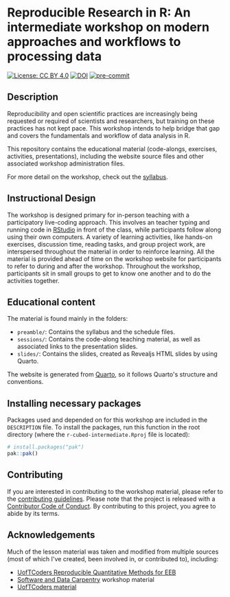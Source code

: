 # Reproducible Research in R: An intermediate workshop on modern approaches and workflows to processing data

[![License: CC BY
4.0](https://img.shields.io/badge/License-CC%20BY%204.0-lightgrey.svg)](https://creativecommons.org/licenses/by/4.0/)
[![DOI](https://zenodo.org/badge/DOI/10.5281/zenodo.4061900.svg)](https://doi.org/10.5281/zenodo.4061900)
[![pre-commit](https://img.shields.io/badge/pre--commit-enabled-brightgreen?logo=pre-commit)](https://github.com/pre-commit/pre-commit)

## Description

Reproducibility and open scientific practices are increasingly being
requested or required of scientists and researchers, but training on
these practices has not kept pace. This workshop intends to help bridge
that gap and covers the fundamentals and workflow of data analysis in R.

This repository contains the educational material (code-alongs,
exercises, activities, presentations), including the website source
files and other associated workshop administration files.

For more detail on the workshop, check out the
[syllabus](https://r-cubed-intermediate.rostools.org/preamble/syllabus.html).

## Instructional Design

The workshop is designed primary for in-person teaching with a
participatory live-coding approach. This involves an teacher typing
and running code in [RStudio](https://www.rstudio.com/) in front of the
class, while participants follow along using their own computers. A
variety of learning activities, like hands-on exercises, discussion
time, reading tasks, and group project work, are interspersed throughout
the material in order to reinforce learning. All the material is
provided ahead of time on the workshop website for participants to refer
to during and after the workshop. Throughout the workshop, participants
sit in small groups to get to know one another and to do the activities
together.

## Educational content

The material is found mainly in the folders:

-   `preamble/`: Contains the syllabus and the schedule files.
-   `sessions/`: Contains the code-along teaching material, as well as
    associated links to the presentation slides.
-   `slides/`: Contains the slides, created as Revealjs HTML slides by
    using Quarto.

The website is generated from [Quarto](https://quarto.org), so it
follows Quarto's structure and conventions.

## Installing necessary packages

Packages used and depended on for this workshop are included in the
`DESCRIPTION` file. To install the packages, run this function in the
root directory (where the `r-cubed-intermediate.Rproj` file is located):

``` r
# install.packages("pak")
pak::pak()
```

## Contributing

If you are interested in contributing to the workshop material, please
refer to the [contributing guidelines](CONTRIBUTING.md). Please note
that the project is released with a [Contributor Code of
Conduct](CODE_OF_CONDUCT.md). By contributing to this project, you agree
to abide by its terms.

## Acknowledgements

Much of the lesson material was taken and modified from multiple sources
(most of which I've created, been involved in, or contributed to),
including:

-   [UofTCoders Reproducible Quantitative Methods for
    EEB](https://uoftcoders.github.io/rcourse/)
-   [Software and Data Carpentry](https://carpentries.org/) workshop
    material
-   [UofTCoders
    material](https://uoftcoders.github.io/studyGroup/lessons/)
